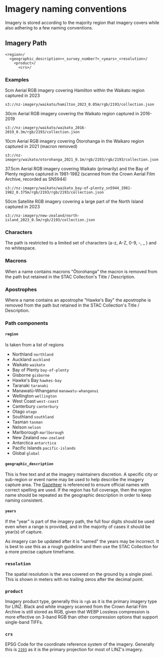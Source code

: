 # Imagery naming conventions

Imagery is stored according to the majority region that imagery covers while also adhering to a few naming conventions.

## Imagery Path

```
<region>/
  <geographic_description><_survey_number?>_<years>_<resolution>/
    <product>/
      <crs>/
```

### Examples

5cm Aerial RGB imagery covering Hamilton within the Waikato region captured in 2023

```
s3://nz-imagery/waikato/hamilton_2023_0.05m/rgb/2193/collection.json
```

30cm Aerial RGB imagery covering the Waikato region captured in 2016-2019

```
s3://nz-imagery/waikato/waikato_2016-2019_0.3m/rgb/2193/collection.json
```

10cm Aerial RGB imagery covering Ōtorohanga in the Waikaro region captured in 2021 (macron removed)

```
s3://nz-imagery/waikato/otorohanga_2021_0.1m/rgb/2193/rgb/2193/collection.json
```

37.5cm Aerial RGB imagery covering Waikato (primarily) and the Bay of Plenty regions captured in 1981-1982 (scanned from the Crown Aerial Film Archive, recorded as SN5944)

```
s3://nz-imagery/waikato/waikato_bay-of-plenty_sn5944_1981-1982_0.375m/rgb/2193/rgb/2193/collection.json
```

50cm Satellite RGB imagery covering a large part of the North Island captured in 2023

```
s3://nz-imagery/new-zealand/north-island_2023_0.5m/rgb/2193/collection.json
```

### Characters

The path is restricted to a limited set of characters (a-z, A-Z, 0-9, -, \_ ) and no whitespace.

### Macrons

When a name contains macrons "Ōtorohanga" the macron is removed from the path but retained in the STAC Collection's Title / Description.

### Apostrophes

Where a name contains an apostrophe "Hawke's Bay" the apostrophe is removed from the path but retained in the STAC Collection's Title / Description.

### Path components

#### `region`

Is taken from a list of regions

- Northland `northland`
- Auckland `auckland`
- Waikato `waikato`
- Bay of Plenty `bay-of-plenty`
- Gisborne `gisborne`
- Hawke's Bay `hawkes-bay`
- Taranaki `taranaki`
- Manawatū-Whanganui `manawatu-whanganui`
- Wellington `wellington`
- West Coast `west-coast`
- Canterbury `canterbury`
- Otago `otago`
- Southland `southland`
- Tasman `tasman`
- Nelson `nelson`
- Marlborough `marlborough`
- New Zealand `new-zealand`
- Antarctica `antarctica`
- Pacific Islands `pacific-islands`
- Global `global`

#### `geographic_description`

This is free text and at the imagery maintainers discretion. A specific city or sub-region or event name may be used to help describe the imagery capture area. The [Gazetteer](https://gazetteer.linz.govt.nz/) is referenced to ensure official names with correct spelling are used. If the region has full coverage, then the region name should be repeated as the geographic description in order to keep naming consistent.

#### `years`

If the "year" is part of the imagery path, the full four digits should be used even when a range is provided, and in the majority of cases it should be year(s) of capture.

As imagery can be updated after it is "named" the years may be incorrect. It is best to use this as a rough guideline and then use the STAC Collection for a more precise capture timeframe.

### `resolution`

The spatial resolution is the area covered on the ground by a single pixel. This is shown in meters with no trailing zeros after the decimal point.

### `product`

Imagery product type, generally this is `rgb` as it is the primary imagery type for LINZ. Black and white imagery scanned from the Crown Aerial Film Archive is still stored as RGB, given that WEBP Lossless compression is more effective on 3-band RGB than other compression options that support single-band TIFFs.

### `crs`

EPSG Code for the coordinate reference system of the imagery. Generally this is [`2193`](https://epsg.io/2193) as it is the primary projection for most of LINZ's imagery.
